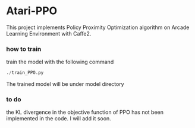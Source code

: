# Atari-PPO

This project implements Policy Proximity Optimization algorithm on Arcade Learning Environment with Caffe2.

### how to train

train the model with the following command

```Python
./train_PPO.py
```

The trained model will be under model directory

### to do

the KL divergence in the objective function of PPO has not been implemented in the code. I will add it soon.
